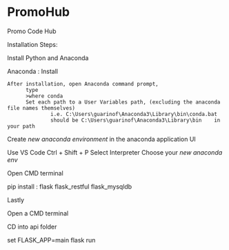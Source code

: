 # PromoHub
Promo Code Hub


Installation Steps:


  Install Python and Anaconda
  
  Anaconda :
    Install
    
    After installation, open Anaconda command prompt, 
          type  
          >where conda
          Set each path to a User Variables path, (excluding the anaconda file names themselves)
                  i.e. C:\Users\guarinof\Anaconda3\Library\bin\conda.bat
                  should be C:\Users\guarinof\Anaconda3\Library\bin    in your path
          
          
          
          
  
 Create _new anaconda environment_ in the anaconda application UI
  
  
  
  
  Use VS Code
        Ctrl + Shift + P 
          Select Interpreter  Choose your _new anaconda env_
          
          
  

      

Open CMD terminal 

pip install :
    flask
    flask_restful
    flask_mysqldb
          
      





Lastly 

Open a CMD terminal

  CD into api folder

  set FLASK_APP=main
  flask run
      
          
  
